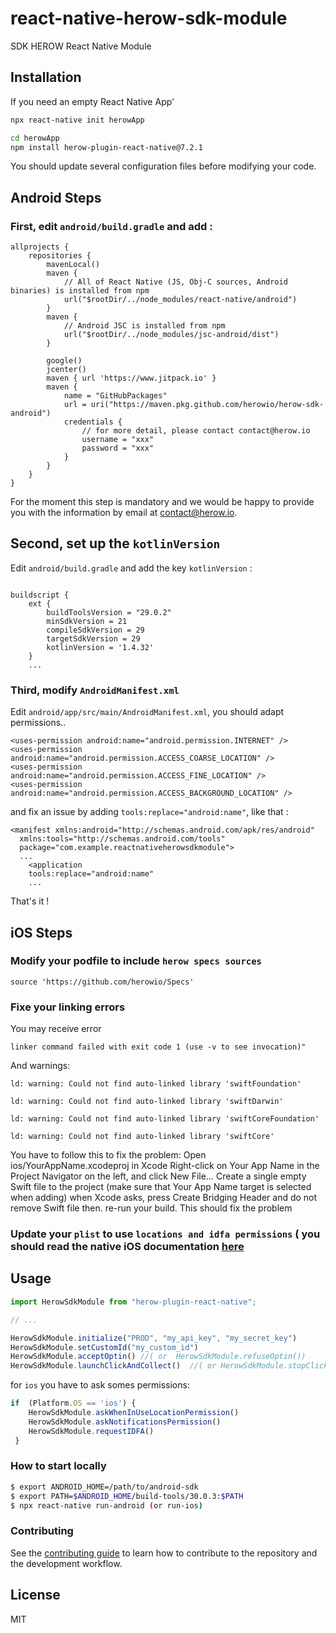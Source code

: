 # react-native-herow-sdk-module

SDK HEROW React Native Module

## Installation

If you need an empty React Native App'

```sh
npx react-native init herowApp
```

```sh
cd herowApp
npm install herow-plugin-react-native@7.2.1
```

You should update several configuration files before modifying your code.
## Android Steps
### First, edit `android/build.gradle` and add :

```
allprojects {
    repositories {
        mavenLocal()
        maven {
            // All of React Native (JS, Obj-C sources, Android binaries) is installed from npm
            url("$rootDir/../node_modules/react-native/android")
        }
        maven {
            // Android JSC is installed from npm
            url("$rootDir/../node_modules/jsc-android/dist")
        }

        google()
        jcenter()
        maven { url 'https://www.jitpack.io' }
        maven {
            name = "GitHubPackages"
            url = uri("https://maven.pkg.github.com/herowio/herow-sdk-android")
            credentials {
                // for more detail, please contact contact@herow.io
                username = "xxx"
                password = "xxx"
            }
        }
    }
}
```

For the moment this step is mandatory and we would be happy to provide you with the information by email at contact@herow.io.

## Second, set up the `kotlinVersion`

Edit `android/build.gradle` and add the key `kotlinVersion` :

```

buildscript {
    ext {
        buildToolsVersion = "29.0.2"
        minSdkVersion = 21
        compileSdkVersion = 29
        targetSdkVersion = 29
        kotlinVersion = '1.4.32'
    }
    ...
```

### Third, modify `AndroidManifest.xml`

Edit `android/app/src/main/AndroidManifest.xml`, you should adapt permissions..

```
<uses-permission android:name="android.permission.INTERNET" />
<uses-permission android:name="android.permission.ACCESS_COARSE_LOCATION" />
<uses-permission android:name="android.permission.ACCESS_FINE_LOCATION" />
<uses-permission android:name="android.permission.ACCESS_BACKGROUND_LOCATION" />
```

and fix an issue by adding `tools:replace="android:name"`, like that :

```
<manifest xmlns:android="http://schemas.android.com/apk/res/android"
  xmlns:tools="http://schemas.android.com/tools"
  package="com.example.reactnativeherowsdkmodule">
  ...
    <application
    tools:replace="android:name"
    ...
```

That's it !
## iOS Steps
### Modify your podfile to include `herow specs sources`
```
source 'https://github.com/herowio/Specs'
```

### Fixe your linking errors
You may receive error
```
linker command failed with exit code 1 (use -v to see invocation)"
```
And warnings:
```
ld: warning: Could not find auto-linked library 'swiftFoundation'

ld: warning: Could not find auto-linked library 'swiftDarwin'

ld: warning: Could not find auto-linked library 'swiftCoreFoundation'

ld: warning: Could not find auto-linked library 'swiftCore'
```
You have to follow this to fix the problem: 
Open ios/YourAppName.xcodeproj in Xcode
Right-click on Your App Name in the Project Navigator on the left, and click New File…
Create a single empty Swift file to the project (make sure that Your App Name target is selected when adding)
when Xcode asks, press Create Bridging Header and do not remove Swift file then. re-run your build.
This should fix the problem

### Update your `plist` to use `locations and idfa permissions` ( you should read the native iOS documentation [here](https://github.com/herowio/herow-sdk-ios)

## Usage
```js
import HerowSdkModule from "herow-plugin-react-native";

// ...

HerowSdkModule.initialize("PROD", "my_api_key", "my_secret_key")
HerowSdkModule.setCustomId("my_custom_id")
HerowSdkModule.acceptOptin() //( or  HerowSdkModule.refuseOptin())
HerowSdkModule.launchClickAndCollect()  //( or HerowSdkModule.stopClickAndCollect())

```

for `ios` you have to ask somes permissions: 
```js
if  (Platform.OS == 'ios') {
    HerowSdkModule.askWhenInUseLocationPermission()
    HerowSdkModule.askNotificationsPermission()
    HerowSdkModule.requestIDFA()
 }
 ```

### How to start locally

```sh
$ export ANDROID_HOME=/path/to/android-sdk
$ export PATH=$ANDROID_HOME/build-tools/30.0.3:$PATH
$ npx react-native run-android (or run-ios)
```

### Contributing

See the [contributing guide](CONTRIBUTING.md) to learn how to contribute to the repository and the development workflow.

## License

MIT
